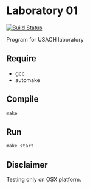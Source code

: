 Laboratory 01
=============

[![Build Status](https://travis-ci.org/jesusgoku/usach-201502-laboratory-01.svg?branch=master)](https://travis-ci.org/jesusgoku/usach-201502-laboratory-01)

Program for USACH laboratory

Require
--------

- gcc
- automake

Compile
---------

    make

Run
----

    make start

Disclaimer
----------

Testing only on OSX platform.
